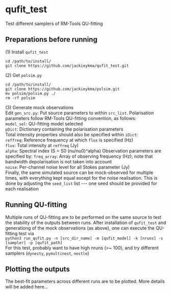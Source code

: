 # qufit_test
Test different samplers of RM-Tools QU-fitting


## Preparations before running
(1) Install `qufit_test`
```
cd /path/to/install/
git clone https://github.com/jackieykma/qufit_test.git
```
(2) Get `polsim.py`
```
cd /path/to/install/
git clone https://github.com/jackieykma/polsim.git
mv polsim/polsim.py ./
rm -rf polsim
```
(3) Generate mock observations\
   Edit `gen_src.py`: Put source parameters to within `src_list`. Polarisation parameters follow RM-Tools QU-fitting convention, as follows:\
   `model_sel`: QU-fitting model selected\
   `pDict`: Dictionary containing the polarisation parameters\
   Total intensity properties should also be specified within `iDict`:\
   `reffreq`: Reference frequency at which `flux` is specified (Hz)\
   `flux`: Total intensity at `reffreq` (Jy)\
   `alpha`: Spectral index (S = S0 (nu/nu0)^alpha)
   Observation parameters are specified by:
   `freq_array`: Array of observing frequency (Hz); note that bandwidth depolarisation is not taken into account\
   `noise`: Per-channel noise level for all Stokes parameter (Jy)\
   Finally, the same simulated source can be mock-observed for multiple times, with everything kept equal except for the noise realisation. This is done by adjusting the `seed_list` list --- one seed should be provided for each realisation



## Running QU-fitting
Multiple runs of QU-fitting are to be performed on the same source to test the stability of the outputs between runs. After installation of `qufit_test` and generationg of the mock observations (as above), one can execute the QU-fitting test via\
   `python3 run_qufit.py -n [src_dir_name] -m [qufit_model] -k [nruns] -s [sampler] -p [qufit_path]`\
For this test, probably want to have high nruns (>~ 100), and try different samplers (`dynesty`, `pymultinest`, `nestle`)



## Plotting the outputs
The best-fit parameters across different runs are to be plotted. More details will be added here...






